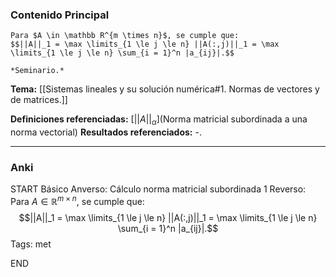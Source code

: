 ### Contenido Principal

```ad-proposition
Para $A \in \mathbb R^{m \times n}$, se cumple que:
$$||A||_1 = \max \limits_{1 \le j \le n} ||A(:,j)||_1 = \max \limits_{1 \le j \le n} \sum_{i = 1}^n |a_{ij}|.$$
```

```ad-proof
*Seminario.*
```

**Tema:** [[Sistemas lineales y su solución numérica#1. Normas de vectores y de matrices.]]

**Definiciones referenciadas:** [$|| A ||_ \alpha$](Norma matricial subordinada a una norma vectorial)
**Resultados referenciados:** -.

---
### Anki

START
Básico
Anverso: Cálculo norma matricial subordinada 1
Reverso: Para $A \in \mathbb R^{m \times n}$, se cumple que:
$$||A||_1 = \max \limits_{1 \le j \le n} ||A(:,j)||_1 = \max \limits_{1 \le j \le n} \sum_{i = 1}^n |a_{ij}|.$$
Tags: met
<!--ID: 1735044171472-->
END
